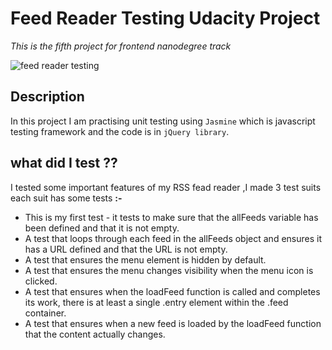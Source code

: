 # **Feed Reader Testing Udacity Project**
_This is the fifth project for frontend nanodegree track_


![feed reader testing](http://res.cloudinary.com/esraa/image/upload/v1530703692/feedReader.png)
## Description
In this project I am practising unit testing using `Jasmine` which is javascript testing framework and the code is in `jQuery library`.
## what did I test ??
I tested some important features of my RSS fead reader ,I made 3 test suits each suit has some tests **:-**
* This is my first test - it tests to make sure that the allFeeds variable has been defined and that it is not
empty.
* A test that loops through each feed in the allFeeds object and ensures it has a URL defined and that the URL is not empty.
* A test that ensures the menu element is hidden by default. 
* A test that ensures the menu changes visibility when the menu icon is clicked.
* A test that ensures when the loadFeed function is called and completes its work, there is at least a single .entry element within the .feed container.
* A test that ensures when a new feed is loaded by the loadFeed function that the content actually changes.



